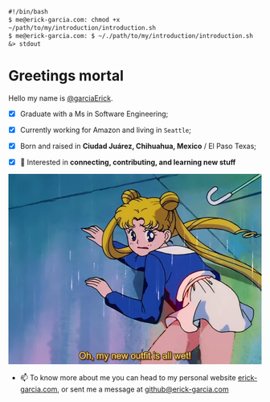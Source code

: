 ```console
#!/bin/bash
$ me@erick-garcia.com: chmod +x ~/path/to/my/introduction/introduction.sh
$ me@erick-garcia.com: $ ~/./path/to/my/introduction/introduction.sh &> stdout
```

# Greetings mortal

Hello my name is [@garciaErick](https://github.com/garciaErick).

* [x] Graduate with a Ms in Software Engineering;
* [x] Currently working for Amazon and living in `Seattle`;
* [x] Born and raised in **Ciudad Juárez, Chihuahua, Mexico** / El Paso Texas;
* [x] 👀 Interested in **connecting, contributing, and learning new stuff**


![Alt txt](sailor_wet.png "hello")

- 📫 To know more about me you can head to my personal website [erick-garcia.com](https://erick-garcia.com/), or sent me a message at github@erick-garcia.com
